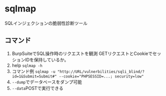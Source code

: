 # sqlmap

SQLインジェクションの脆弱性診断ツール

## コマンド

1. BurpSuiteでSQL操作時のリクエストを観測 GETリクエストとCookieでセッションIDを保持しているか。
2. help `sqlmap -h`
3. コマンド例 `sqlmap -u "http://URL/vulnerbilities/sqli_blind/?id=1&Submit=Submit#" --cookie="PHPSESSID=...; security=low"`
4. `--dump`でデータベースをダンプ可能
5. `--data`POSTで実行できる
